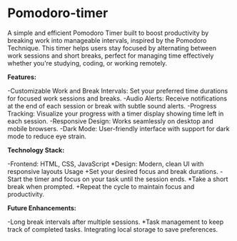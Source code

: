 # Pomodoro-timer

A simple and efficient Pomodoro Timer built to boost productivity by breaking work into manageable intervals, inspired by the Pomodoro Technique. This timer helps users stay focused by alternating between work sessions and short breaks, perfect for managing time effectively whether you're studying, coding, or working remotely.

**Features:**

-Customizable Work and Break Intervals: Set your preferred time durations for focused work sessions and breaks.
-Audio Alerts: Receive notifications at the end of each session or break with subtle sound alerts.
-Progress Tracking: Visualize your progress with a timer display showing time left in each session.
-Responsive Design: Works seamlessly on desktop and mobile browsers.
-Dark Mode: User-friendly interface with support for dark mode to reduce eye strain.

**Technology Stack:**

-Frontend: HTML, CSS, JavaScript
*Design: Modern, clean UI with responsive layouts
Usage
+Set your desired focus and break durations.
-Start the timer and focus on your task until the session ends.
*Take a short break when prompted.
+Repeat the cycle to maintain focus and productivity.

**Future Enhancements:**

-Long break intervals after multiple sessions.
*Task management to keep track of completed tasks.
Integrating local storage to save preferences.
